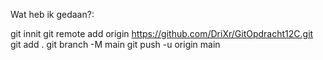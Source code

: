 Wat heb ik gedaan?:

git innit
git remote add origin https://github.com/DriXr/GitOpdracht12C.git
git add .
git branch -M main
git push -u origin main